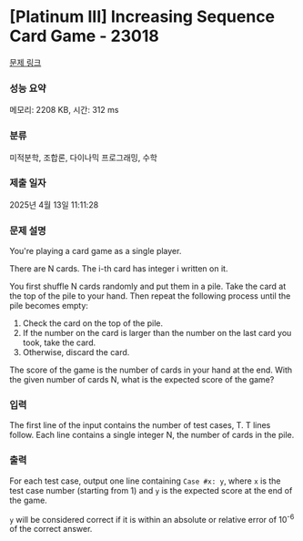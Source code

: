 # [Platinum III] Increasing Sequence Card Game - 23018 

[문제 링크](https://www.acmicpc.net/problem/23018) 

### 성능 요약

메모리: 2208 KB, 시간: 312 ms

### 분류

미적분학, 조합론, 다이나믹 프로그래밍, 수학

### 제출 일자

2025년 4월 13일 11:11:28

### 문제 설명

<p>You're playing a card game as a single player.</p>

<p>There are N cards. The i-th card has integer i written on it.</p>

<p>You first shuffle N cards randomly and put them in a pile. Take the card at the top of the pile to your hand. Then repeat the following process until the pile becomes empty:</p>

<ol>
	<li>Check the card on the top of the pile.</li>
	<li>If the number on the card is larger than the number on the last card you took, take the card.</li>
	<li>Otherwise, discard the card.</li>
</ol>

<p>The score of the game is the number of cards in your hand at the end. With the given number of cards N, what is the expected score of the game?</p>

### 입력 

 <p>The first line of the input contains the number of test cases, T. T lines follow. Each line contains a single integer N, the number of cards in the pile.</p>

### 출력 

 <p>For each test case, output one line containing <code>Case #x: y</code>, where <code>x</code> is the test case number (starting from 1) and <code>y</code> is the expected score at the end of the game.</p>

<p><code>y</code> will be considered correct if it is within an absolute or relative error of 10<sup>-6</sup> of the correct answer.</p>

